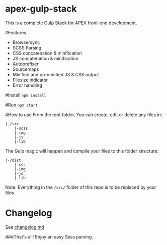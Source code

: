 # apex-gulp-stack
This is a complete Gulp Stack for APEX front-end development.

#Features
- Browsersync
- SCSS Parsing
- CSS concatenation & minification
- JS concatenation & minification
- Autoprefixer
- Sourcemaps
- Minified and un-minified JS & CSS output
- Filesize indicator
- Error handling


#Install
```npm install```

#Run
```npm start```

#How to use
From the root folder, You can create, edit or delete any files in:
```
|-/src
	|-scss
    |-img
    |-js
    |-lib
```

The Gulp magic will happen and compile your files to this folder structure:

```
|-/dist
    |-css
    |-img
    |-js
    |-lib
```

Note: Everything in the ```/src/``` folder of this repo is to be replaced by your files.

# Changelog
See [changelog.md](changelog.md)

###That's all! Enjoy an easy Sass parsing.
